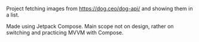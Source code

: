 Project fetching images from https://dog.ceo/dog-api/ and showing them in a list. 

Made using Jetpack Compose. Main scope not on design, rather on switching and practicing MVVM with Compose.
